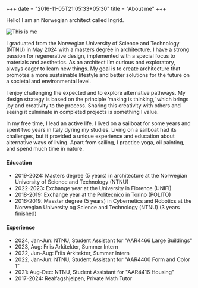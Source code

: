 +++
date = "2016-11-05T21:05:33+05:30"
title = "About me"
+++

Hello! I am an Norwegian architect called Ingrid. 


![This is me](/img/ingrid.jpg)

I graduated from the Norwegian
University of Science and Technology (NTNU)
in May 2024 with a masters degree in architecture. I
have a strong passion for regenerative design,
implemented with a special focus to materials
and aesthetics. As an architect I’m curious
and exploratory, always eager to learn new
things. My goal is to create architecture that
promotes a more sustainable lifestyle and
better solutions for the future on a societal
and environmental level.

I enjoy challenging the expected and to
explore alternative pathways. My design
strategy is based on the principle ’making is
thinking,’ which brings joy and creativity to
the process. Sharing this creativity with others
and seeing it culminate in completed projects
is something I value.

In my free time, I lead an active life. I lived on
a sailboat for some years and spent two years
in Italy dyring my studies. Living on a sailboat
had its challenges, but it provided a unique
experience and education about alternative
ways of living. Apart from sailing, I practice
yoga, oil painting, and spend much time
in nature.

#### Education

* 2019-2024: Masters degree (5 years) in architecture at the Norwegian University of Science and Technology (NTNU)
* 2022-2023: Exchange year at the University in Florence (UNIFI)
* 2018-2019: Exchange year at the Politecnico in Torino (POLITO)
* 2016-2019: Masster degree (5 years) in Cybernetics and Robotics at the Norwegian University og Science and Technology (NTNU) (3 years finished)

#### Experience

* 2024, Jan-Jun: NTNU, Student Assistant for "AAR4466 Large Buildings"
* 2023, Aug: Friis Arkitekter, Summer Intern  
* 2022, Jun-Aug: Friis Arkitekter, Summer Intern  
* 2022, Jan-Jun: NTNU, Student Assistant for "AAR4400 Form and Color 1"
* 2021: Aug-Dec: NTNU, Student Assistant for "AAR4416 Housing"
* 2017-2024: Realfagshjelpen, Private Math Tutor